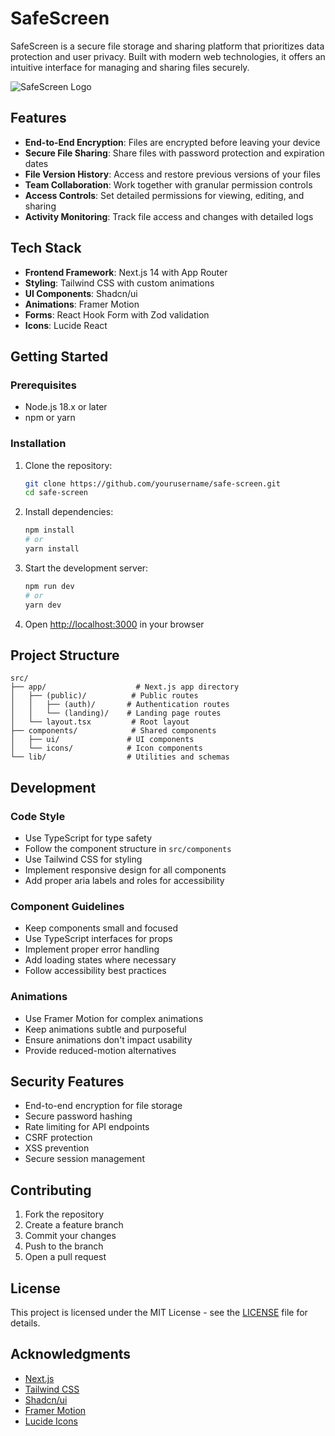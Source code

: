 # SafeScreen

SafeScreen is a secure file storage and sharing platform that prioritizes data protection and user privacy. Built with modern web technologies, it offers an intuitive interface for managing and sharing files securely.

![SafeScreen Logo](public/placeholder.svg)

## Features

- **End-to-End Encryption**: Files are encrypted before leaving your device
- **Secure File Sharing**: Share files with password protection and expiration dates
- **File Version History**: Access and restore previous versions of your files
- **Team Collaboration**: Work together with granular permission controls
- **Access Controls**: Set detailed permissions for viewing, editing, and sharing
- **Activity Monitoring**: Track file access and changes with detailed logs

## Tech Stack

- **Frontend Framework**: Next.js 14 with App Router
- **Styling**: Tailwind CSS with custom animations
- **UI Components**: Shadcn/ui
- **Animations**: Framer Motion
- **Forms**: React Hook Form with Zod validation
- **Icons**: Lucide React

## Getting Started

### Prerequisites

- Node.js 18.x or later
- npm or yarn

### Installation

1. Clone the repository:

   ```bash
   git clone https://github.com/yourusername/safe-screen.git
   cd safe-screen
   ```

2. Install dependencies:

   ```bash
   npm install
   # or
   yarn install
   ```

3. Start the development server:

   ```bash
   npm run dev
   # or
   yarn dev
   ```

4. Open [http://localhost:3000](http://localhost:3000) in your browser

## Project Structure

```
src/
├── app/                    # Next.js app directory
│   ├── (public)/          # Public routes
│   │   ├── (auth)/       # Authentication routes
│   │   └── (landing)/    # Landing page routes
│   └── layout.tsx         # Root layout
├── components/            # Shared components
│   ├── ui/               # UI components
│   └── icons/            # Icon components
└── lib/                  # Utilities and schemas
```

## Development

### Code Style

- Use TypeScript for type safety
- Follow the component structure in `src/components`
- Use Tailwind CSS for styling
- Implement responsive design for all components
- Add proper aria labels and roles for accessibility

### Component Guidelines

- Keep components small and focused
- Use TypeScript interfaces for props
- Implement proper error handling
- Add loading states where necessary
- Follow accessibility best practices

### Animations

- Use Framer Motion for complex animations
- Keep animations subtle and purposeful
- Ensure animations don't impact usability
- Provide reduced-motion alternatives

## Security Features

- End-to-end encryption for file storage
- Secure password hashing
- Rate limiting for API endpoints
- CSRF protection
- XSS prevention
- Secure session management

## Contributing

1. Fork the repository
2. Create a feature branch
3. Commit your changes
4. Push to the branch
5. Open a pull request

## License

This project is licensed under the MIT License - see the [LICENSE](LICENSE) file for details.

## Acknowledgments

- [Next.js](https://nextjs.org/)
- [Tailwind CSS](https://tailwindcss.com/)
- [Shadcn/ui](https://ui.shadcn.com/)
- [Framer Motion](https://www.framer.com/motion/)
- [Lucide Icons](https://lucide.dev/)
